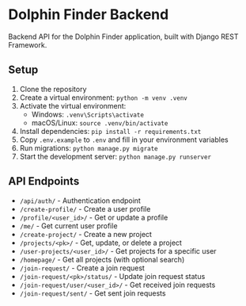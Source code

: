 # Dolphin Finder Backend

Backend API for the Dolphin Finder application, built with Django REST Framework.

## Setup

1. Clone the repository
2. Create a virtual environment: `python -m venv .venv`
3. Activate the virtual environment:
   - Windows: `.venv\Scripts\activate`
   - macOS/Linux: `source .venv/bin/activate`
4. Install dependencies: `pip install -r requirements.txt`
5. Copy `.env.example` to `.env` and fill in your environment variables
6. Run migrations: `python manage.py migrate`
7. Start the development server: `python manage.py runserver`

## API Endpoints

- `/api/auth/` - Authentication endpoint
- `/create-profile/` - Create a user profile
- `/profile/<user_id>/` - Get or update a profile
- `/me/` - Get current user profile
- `/create-project/` - Create a new project
- `/projects/<pk>/` - Get, update, or delete a project
- `/user-projects/<user_id>/` - Get projects for a specific user
- `/homepage/` - Get all projects (with optional search)
- `/join-request/` - Create a join request
- `/join-request/<pk>/status/` - Update join request status
- `/join-request/user/<user_id>/` - Get received join requests
- `/join-request/sent/` - Get sent join requests
